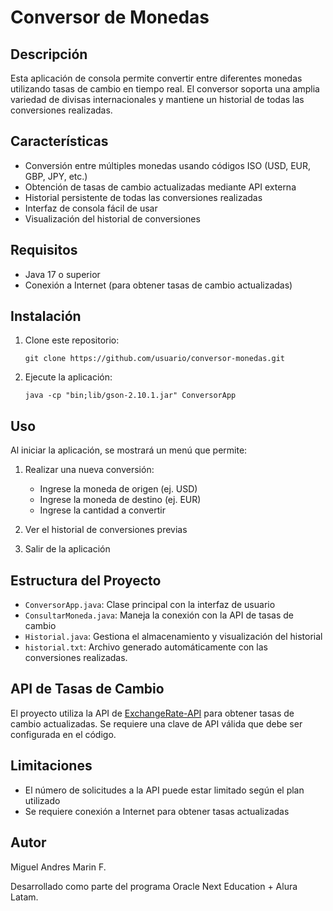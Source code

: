 # Conversor de Monedas

## Descripción
Esta aplicación de consola permite convertir entre diferentes monedas utilizando tasas de cambio en tiempo real. El conversor soporta una amplia variedad de divisas internacionales y mantiene un historial de todas las conversiones realizadas.

## Características
- Conversión entre múltiples monedas usando códigos ISO (USD, EUR, GBP, JPY, etc.)
- Obtención de tasas de cambio actualizadas mediante API externa
- Historial persistente de todas las conversiones realizadas
- Interfaz de consola fácil de usar
- Visualización del historial de conversiones

## Requisitos
- Java 17 o superior
- Conexión a Internet (para obtener tasas de cambio actualizadas)

## Instalación
1. Clone este repositorio:
   ```
   git clone https://github.com/usuario/conversor-monedas.git
   ```


2. Ejecute la aplicación:
   ```
   java -cp "bin;lib/gson-2.10.1.jar" ConversorApp
   ```

## Uso
Al iniciar la aplicación, se mostrará un menú que permite:

1. Realizar una nueva conversión:
   - Ingrese la moneda de origen (ej. USD)
   - Ingrese la moneda de destino (ej. EUR)
   - Ingrese la cantidad a convertir

2. Ver el historial de conversiones previas

3. Salir de la aplicación

## Estructura del Proyecto
- `ConversorApp.java`: Clase principal con la interfaz de usuario
- `ConsultarMoneda.java`: Maneja la conexión con la API de tasas de cambio
- `Historial.java`: Gestiona el almacenamiento y visualización del historial
- `historial.txt`: Archivo generado automáticamente con las conversiones realizadas.

## API de Tasas de Cambio
El proyecto utiliza la API de [ExchangeRate-API](https://www.exchangerate-api.com/) para obtener tasas de cambio actualizadas. Se requiere una clave de API válida que debe ser configurada en el código.

## Limitaciones
- El número de solicitudes a la API puede estar limitado según el plan utilizado
- Se requiere conexión a Internet para obtener tasas actualizadas

## Autor
Miguel Andres Marin F.

Desarrollado como parte del programa Oracle Next Education + Alura Latam.
